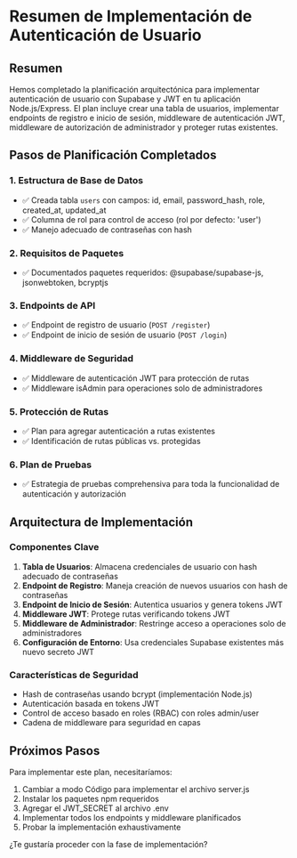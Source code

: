 # Resumen de Implementación de Autenticación de Usuario

## Resumen
Hemos completado la planificación arquitectónica para implementar autenticación de usuario con Supabase y JWT en tu aplicación Node.js/Express. El plan incluye crear una tabla de usuarios, implementar endpoints de registro e inicio de sesión, middleware de autenticación JWT, middleware de autorización de administrador y proteger rutas existentes.

## Pasos de Planificación Completados

### 1. Estructura de Base de Datos
- ✅ Creada tabla `users` con campos: id, email, password_hash, role, created_at, updated_at
- ✅ Columna de rol para control de acceso (rol por defecto: 'user')
- ✅ Manejo adecuado de contraseñas con hash

### 2. Requisitos de Paquetes
- ✅ Documentados paquetes requeridos: @supabase/supabase-js, jsonwebtoken, bcryptjs

### 3. Endpoints de API
- ✅ Endpoint de registro de usuario (`POST /register`)
- ✅ Endpoint de inicio de sesión de usuario (`POST /login`)

### 4. Middleware de Seguridad
- ✅ Middleware de autenticación JWT para protección de rutas
- ✅ Middleware isAdmin para operaciones solo de administradores

### 5. Protección de Rutas
- ✅ Plan para agregar autenticación a rutas existentes
- ✅ Identificación de rutas públicas vs. protegidas

### 6. Plan de Pruebas
- ✅ Estrategia de pruebas comprehensiva para toda la funcionalidad de autenticación y autorización

## Arquitectura de Implementación

### Componentes Clave
1. **Tabla de Usuarios**: Almacena credenciales de usuario con hash adecuado de contraseñas
2. **Endpoint de Registro**: Maneja creación de nuevos usuarios con hash de contraseñas
3. **Endpoint de Inicio de Sesión**: Autentica usuarios y genera tokens JWT
4. **Middleware JWT**: Protege rutas verificando tokens JWT
5. **Middleware de Administrador**: Restringe acceso a operaciones solo de administradores
6. **Configuración de Entorno**: Usa credenciales Supabase existentes más nuevo secreto JWT

### Características de Seguridad
- Hash de contraseñas usando bcrypt (implementación Node.js)
- Autenticación basada en tokens JWT
- Control de acceso basado en roles (RBAC) con roles admin/user
- Cadena de middleware para seguridad en capas

## Próximos Pasos
Para implementar este plan, necesitaríamos:
1. Cambiar a modo Código para implementar el archivo server.js
2. Instalar los paquetes npm requeridos
3. Agregar el JWT_SECRET al archivo .env
4. Implementar todos los endpoints y middleware planificados
5. Probar la implementación exhaustivamente

¿Te gustaría proceder con la fase de implementación?